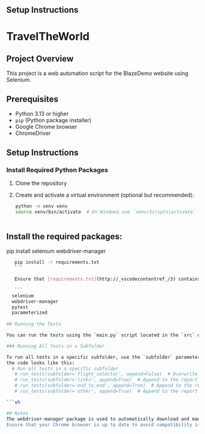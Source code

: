 ## Setup Instructions

# TravelTheWorld

## Project Overview
This project is a web automation script for the BlazeDemo website using Selenium.

## Prerequisites

- Python 3.13 or higher
- `pip` (Python package installer)
- Google Chrome browser
- ChromeDriver

## Setup Instructions

### Install Required Python Packages

1. Clone the repository

1. Create and activate a virtual environment (optional but recommended):
   ```bash
   python -m venv venv
   source venv/bin/activate  # On Windows use `venv\Scripts\activate`
 
## Install the required packages:
   pip install selenium webdriver-manager
 ```sh
    pip install -r requirements.txt
    ```

    Ensure that [requirements.txt](http://_vscodecontentref_/3) contains the following packages:

    ```
   selenium
   webdriver-manager
   pytest
   parameterized
    
## Running the Tests

You can run the tests using the `main.py` script located in the `src` directory. The script provides options to run specific test cases, all tests in a subfolder, or all tests in the project.

### Running All Tests in a Subfolder

To run all tests in a specific subfolder, use the `subfolder` parameter at the bottom of the main method:
the code looks like this:
   # Run all tests in a specific subfolder
    # run_tests(subfolder='flight_selector', append=False)  # Overwrite the report file
    # run_tests(subfolder='links', append=True)  # Append to the report file
    # run_tests(subfolder='end_to_end', append=True)  # Append to the report file
    # run_tests(subfolder='other', append=True)  # Append to the report file

```sh

## Notes
The webdriver-manager package is used to automatically download and manage the chromedriver executable, so you don't need to manually download or include it in your repository.
Ensure that your Chrome browser is up to date to avoid compatibility issues with chromedriver."# BlazeDemoTravel" 
